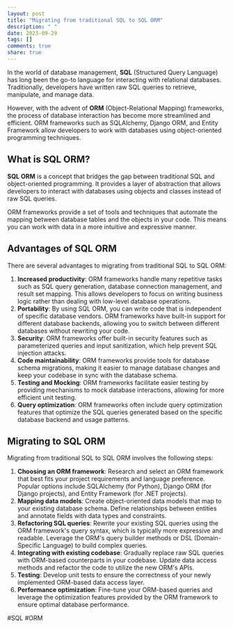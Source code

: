 ```yaml
---
layout: post
title: "Migrating from traditional SQL to SQL ORM"
description: " "
date: 2023-09-29
tags: []
comments: true
share: true
---
```


In the world of database management, **SQL** (Structured Query Language) has long been the go-to language for interacting with relational databases. Traditionally, developers have written raw SQL queries to retrieve, manipulate, and manage data.

However, with the advent of **ORM** (Object-Relational Mapping) frameworks, the process of database interaction has become more streamlined and efficient. ORM frameworks such as SQLAlchemy, Django ORM, and Entity Framework allow developers to work with databases using object-oriented programming techniques.

## What is SQL ORM?

**SQL ORM** is a concept that bridges the gap between traditional SQL and object-oriented programming. It provides a layer of abstraction that allows developers to interact with databases using objects and classes instead of raw SQL queries.

ORM frameworks provide a set of tools and techniques that automate the mapping between database tables and the objects in your code. This means you can work with data in a more intuitive and expressive manner.

## Advantages of SQL ORM

There are several advantages to migrating from traditional SQL to SQL ORM:

1. **Increased productivity**: ORM frameworks handle many repetitive tasks such as SQL query generation, database connection management, and result set mapping. This allows developers to focus on writing business logic rather than dealing with low-level database operations.
2. **Portability**: By using SQL ORM, you can write code that is independent of specific database vendors. ORM frameworks have built-in support for different database backends, allowing you to switch between different databases without rewriting your code.
3. **Security**: ORM frameworks offer built-in security features such as parameterized queries and input sanitization, which help prevent SQL injection attacks.
4. **Code maintainability**: ORM frameworks provide tools for database schema migrations, making it easier to manage database changes and keep your codebase in sync with the database schema.
5. **Testing and Mocking**: ORM frameworks facilitate easier testing by providing mechanisms to mock database interactions, allowing for more efficient unit testing.
6. **Query optimization**: ORM frameworks often include query optimization features that optimize the SQL queries generated based on the specific database backend and usage patterns.

## Migrating to SQL ORM

Migrating from traditional SQL to SQL ORM involves the following steps:

1. **Choosing an ORM framework**: Research and select an ORM framework that best fits your project requirements and language preference. Popular options include SQLAlchemy (for Python), Django ORM (for Django projects), and Entity Framework (for .NET projects).
2. **Mapping data models**: Create object-oriented data models that map to your existing database schema. Define relationships between entities and annotate fields with data types and constraints.
3. **Refactoring SQL queries**: Rewrite your existing SQL queries using the ORM framework's query syntax, which is typically more expressive and readable. Leverage the ORM's query builder methods or DSL (Domain-Specific Language) to build complex queries.
4. **Integrating with existing codebase**: Gradually replace raw SQL queries with ORM-based counterparts in your codebase. Update data access methods and refactor the code to utilize the new ORM's APIs.
5. **Testing**: Develop unit tests to ensure the correctness of your newly implemented ORM-based data access layer.
6. **Performance optimization**: Fine-tune your ORM-based queries and leverage the optimization features provided by the ORM framework to ensure optimal database performance.

#SQL #ORM
